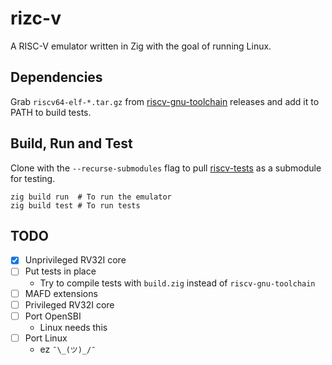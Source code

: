 # rizc-v

A RISC-V emulator written in Zig with the goal of running Linux.

## Dependencies

Grab `riscv64-elf-*.tar.gz` from [riscv-gnu-toolchain](https://github.com/riscv-collab/riscv-gnu-toolchain) releases and add it to PATH to build tests.

## Build, Run and Test

Clone with the `--recurse-submodules` flag to pull [riscv-tests](https://github.com/riscv-software-src/riscv-tests) as a submodule for testing.

```
zig build run  # To run the emulator
zig build test # To run tests
```

## TODO

- [x] Unprivileged RV32I core
- [ ] Put tests in place
    - Try to compile tests with `build.zig` instead of `riscv-gnu-toolchain`
- [ ] MAFD extensions
- [ ] Privileged RV32I core
- [ ] Port OpenSBI
    - Linux needs this
- [ ] Port Linux
    - ez `¯\_(ツ)_/¯`
